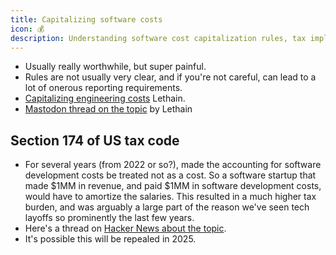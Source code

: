 ```yaml
---
title: Capitalizing software costs
icon: 💰
description: Understanding software cost capitalization rules, tax implications, and the impact of Section 174 on tech company finances.
---
```


* Usually really worthwhile, but super painful.
* Rules are not usually very clear, and if you're not careful, can lead to a lot of onerous reporting requirements.
* [Capitalizing engineering costs](https://lethain.com/capitalize-engineering-costs/) Lethain.
* [Mastodon thread on the topic](https://mastodon.social/@lethain/109519307428668896) by Lethain

## Section 174 of US tax code

* For several years (from 2022 or so?), made the accounting for software development costs be treated not as a cost. So a software startup that made $1MM in revenue, and paid $1MM in software development costs, would have to amortize the salaries. This resulted in a much higher tax burden, and was arguably a large part of the reason we've seen tech layoffs so prominently the last few years.
* Here's a thread on [Hacker News about the topic](https://news.ycombinator.com/item?id=44226145).
* It's possible this will be repealed in 2025.





          